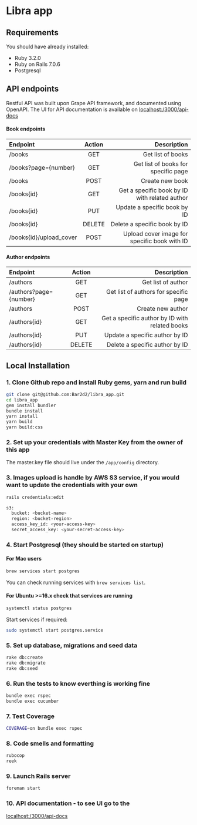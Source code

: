 # Libra app

## Requirements

You should have already installed:

- Ruby 3.2.0
- Ruby on Rails 7.0.6
- Postgresql

## API endpoints

Restful API was built upon Grape API framework, and documented using OpenAPI. The UI for API documentation is available on [localhost:/3000/api-docs](http://localhost:3000/api-docs)

#### Book endpoints
| Endpoint |  Action  | Description |
|:-----|:--------:|------:|
| /books   | GET | Get list of books |
| /books?page={number}   | GET | Get list of books for specific page |
| /books   | POST | Create new book |
| /books{id}   | GET | Get a specific book by ID with related author |
| /books{id}   | PUT | Update a specific book by ID |
| /books{id}   | DELETE | Delete a specific book by ID |
| /books{id}/upload_cover   | POST | Upload cover image for specific book with ID |

#### Author endpoints
| Endpoint |  Action  | Description |
|:-----|:--------:|------:|
| /authors   | GET | Get list of author |
| /authors?page={number}   | GET | Get list of authors for specific page |
| /authors   | POST | Create new author |
| /authors{id}   | GET | Get a specific author by ID with related books |
| /authors{id}   | PUT | Update a specific author by ID |
| /authors{id}   | DELETE | Delete a specific author by ID |


## Local Installation

### 1. Clone Github repo and install Ruby gems, yarn and run build

```sh
git clone git@github.com:Bar2d2/libra_app.git
cd libra_app
gem install bundler
bundle install
yarn install
yarn build
yarn build:css
```

### 2. Set up your credentials with Master Key from the owner of this app

The master.key file should live under the ```/app/config``` directory.

### 3. Images upload is handle by AWS S3 service, if you would want to update the credentials with your own

```sh
rails credentials:edit
```

```sh
s3:
  bucket: <bucket-name>
  region: <bucket-region>
  access_key_id: <your-access-key>
  secret_access_key: <your-secret-access-key>
```

### 4. Start Postgresql (they should be started on startup)

#### For Mac users

```sh
brew services start postgres
```

You can check running services with `brew services list`.

#### For Ubuntu >=16.x check that services are running

```sh
systemctl status postgres
```

Start services if required:

```sh
sudo systemctl start postgres.service
```

### 5. Set up database, migrations and seed data

```sh
rake db:create
rake db:migrate
rake db:seed
```

### 6. Run the tests to know everthing is working fine

```sh
bundle exec rspec
bundle exec cucumber
```

### 7. Test Coverage

```sh
COVERAGE=on bundle exec rspec
```

### 8. Code smells and formatting

```sh
rubocop
reek
```
### 9. Launch Rails server

```sh
foreman start
```
### 10. API documentation - to see UI go to the

[localhost:/3000/api-docs](http://localhost:3000/api-docs)

